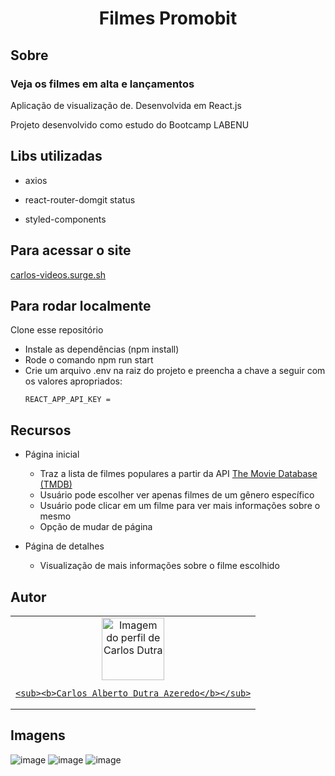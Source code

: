 # <h1 align='center'> Filmes Promobit </h1>

## Sobre
### Veja os filmes em alta e lançamentos 

Aplicação de visualização de.  Desenvolvida em React.js

Projeto desenvolvido como estudo do Bootcamp LABENU

## Libs utilizadas

- axios

- react-router-domgit status

- styled-components

## Para acessar o site

<a href="https://carlos-videos.surge.sh/">carlos-videos.surge.sh</a>


## Para rodar localmente
 Clone esse repositório
- Instale as dependências (npm install) 
- Rode o comando npm run start
- Crie um arquivo .env na raiz do projeto e preencha a chave a seguir com os valores apropriados:
   ```
   REACT_APP_API_KEY =
   ```

## Recursos
- Página inicial
  - Traz a lista de filmes populares a partir da API <a href="https://www.themoviedb.org/">The Movie Database (TMDB)</a>
  - Usuário pode escolher ver apenas filmes de um gênero específico
  - Usuário pode clicar em um filme para ver mais informações sobre o mesmo
  - Opção de mudar de página

- Página de detalhes
  - Visualização de mais informações sobre o filme escolhido

## Autor

<table>
  <tr>
    <td align="center"><a href="https://github.com/Carlos-Dutra-Azeredo">
    <img src="https://avatars.githubusercontent.com/u/81594451?v=4" width="100px" alt="Imagem do perfil de Carlos Dutra"/>
    <br />

    <sub><b>Carlos Alberto Dutra Azeredo</b></sub>

</table>



## Imagens

![image](https://user-images.githubusercontent.com/81594451/141823664-30dbf5a8-3d0e-4cd8-a3e2-cd0d3675a7e0.png)
![image](https://user-images.githubusercontent.com/81594451/141823794-27ad814b-8d71-44fe-bd27-45febc6d4907.png)
![image](https://user-images.githubusercontent.com/81594451/141823887-24336b19-fa42-4af1-8934-b6bfe7de3361.png)


